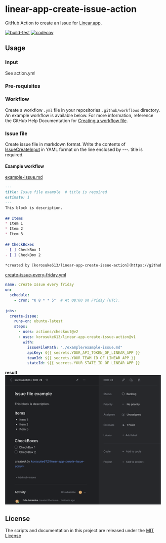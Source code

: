 # linear-app-create-issue-action

GitHub Action to create an Issue for [Linear.app](https://linear.app/).

[![build-test](https://github.com/korosuke613/linear-app-create-issue-action/actions/workflows/ci.yml/badge.svg)](https://github.com/korosuke613/linear-app-create-issue-action/actions/workflows/ci.yml) [![codecov](https://codecov.io/gh/korosuke613/linear-app-create-issue-action/branch/main/graph/badge.svg?token=2XrAav9ZlE)](https://codecov.io/gh/korosuke613/linear-app-create-issue-action)

## Usage

### Input
See action.yml

### Pre-requisites

### Workflow
Create a workflow `.yml` file in your repositories `.github/workflows` directory. An example workflow is available below. For more information, reference the GitHub Help Documentation for [Creating a workflow file](https://help.github.com/en/articles/configuring-a-workflow#creating-a-workflow-file).

### Issue file
Create issue file in markdown format. Write the contents of [IssueCreateInput](https://github.com/linear/linear/blob/8553690da1455e2f6a109bed65223bc5400fa7c2/packages/sdk/src/schema.graphql#L2021) in YAML format on the line enclosed by ---. title is required.

#### Example workflow
[example-issue.md](./example/example-issue.md)
```markdown
---
title: Issue file example  # title is required
estimate: 1
---
This block is description.

## Items
* Item 1
* Item 2
* Item 3

## CheckBoxes
- [ ] CheckBox 1
- [ ] CheckBox 2

*created by [korosuke613/linear-app-create-issue-action](https://github.com/korosuke613/linear-app-create-issue-action)*
```


[create-issue-every-friday.yml](example/create-issue-every-friday.yml)
```yaml
name: Create Issue every friday
on:
  schedule:
    - cron: "0 8 * * 5"  # At 08:00 on Friday (UTC).

jobs:
  create-issue:
    runs-on: ubuntu-latest
    steps:
      - uses: actions/checkout@v2
      - uses: korosuke613/linear-app-create-issue-action@v1
        with:
          issueFilePath: "./example/example-issue.md"
          apiKey: ${{ secrets.YOUR_API_TOKEN_OF_LINEAR_APP }}
          teamId: ${{ secrets.YOUR_TEAM_ID_OF_LINEAR_APP }}
          stateId: ${{ secrets.YOUR_STATE_ID_OF_LINEAR_APP }}
```

**result**
![](./images/result_example.png)

## License
The scripts and documentation in this project are released under the [MIT License](LICENSE)
